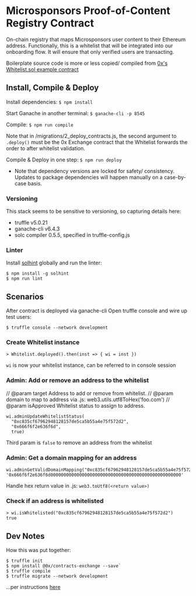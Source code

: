 # Microsponsors Proof-of-Content Registry Contract

On-chain registry that maps Microsponsors user content to their Ethereum address. Functionally, this is a whitelist that will be integrated into our onboarding flow. It will ensure that only verified users are transacting.

Boilerplate source code is more or less copied/ compiled from [0x's Whitelist.sol example contract](https://github.com/0xProject/0x-monorepo/blob/development/contracts/exchange/contracts/examples/Whitelist.sol)


## Install, Compile & Deploy

Install dependencies: `$ npm install`

Start Ganache in another terminal: `$ ganache-cli -p 8545`

Compile: `$ npm run compile`

Note that in /migrations/2_deploy_contracts.js, the second argument to `.deploy()` must be the 0x Exchange contract that the Whitelist forwards the order to after whitelist validation.

Compile & Deploy in one step: `$ npm run deploy`

* Note that dependency versions are locked for safety/ consistency. Updates to package dependencies will happen manually on a case-by-case basis.

### Versioning
This stack seems to be sensitive to versioning, so capturing details here:

* truffle v5.0.21
* ganache-cli v6.4.3
* solc compiler 0.5.5, specified in truffle-config.js

### Linter
Install [solhint](https://www.npmjs.com/package/solhint) globally and run the linter:
```
$ npm install -g solhint
$ npm run lint
```


## Scenarios
After contract is deployed via ganache-cli
Open truffle console and wire up test users:
```
$ truffle console --network development
```

### Create Whitelist instance
```
> Whitelist.deployed().then(inst => { wi = inst })
```
`wi` is now your whitelist instance, can be referred to in console session

### Admin: Add or remove an address to the whitelist
// @param target Address to add or remove from whitelist.
// @param domain to map to address via .js: web3.utils.utf8ToHex('foo.com')
// @param isApproved Whitelist status to assign to address.
```
wi.adminUpdateWhitelistStatus(
  "0xc835cf67962948128157de5ca5b55a4e75f572d2",
  "0x666f6f2e636f6d",
  true)
```
Third param is `false` to remove an address from the whitelist

### Admin: Get a domain mapping for an address
```
wi.adminGetValidDomainMapping("0xc835cf67962948128157de5ca5b55a4e75f572d2");
'0x666f6f2e636f6d00000000000000000000000000000000000000000000000000'
```
Handle hex return value in .js: `web3.toUtf8(<return value>)`

### Check if an address is whitelisted
```
> wi.isWhitelisted("0xc835cf67962948128157de5ca5b55a4e75f572d2")
true
```



## Dev Notes
How this was put together:
```
$ truffle init
$ npm install @0x/contracts-exchange --save`
$ truffle compile
$ truffle migrate --network development
```
...per instructions [here](https://github.com/0xProject/0x-monorepo/tree/development/contracts/exchange)
